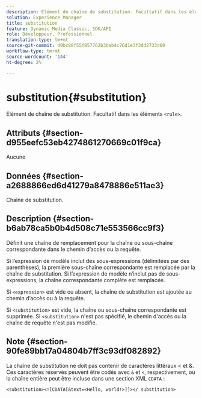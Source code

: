 ```yaml
---
description: Elément de chaîne de substitution. Facultatif dans les éléments <rule>.
solution: Experience Manager
title: substitution
feature: Dynamic Media Classic, SDK/API
role: Développeur, Professionnel
translation-type: tm+mt
source-git-commit: d0bc88f55f857762b3bab4c76d1e3f3dd2733d60
workflow-type: tm+mt
source-wordcount: '144'
ht-degree: 2%

---
```



# substitution{#substitution}

Elément de chaîne de substitution. Facultatif dans les éléments `<rule>`.

## Attributs {#section-d955eefc53eb4274861270669c01f9ca}

Aucune

## Données {#section-a2688866ed6d41279a8478886e511ae3}

Chaîne de substitution.

## Description {#section-b6ab78ca5b0b4d508c71e553566cc9f3}

Définit une chaîne de remplacement pour la chaîne ou sous-chaîne correspondante dans le chemin d’accès ou la requête.

Si l’expression de modèle inclut des sous-expressions (délimitées par des parenthèses), la première sous-chaîne correspondante est remplacée par la chaîne de substitution. Si l’expression de modèle n’inclut pas de sous-expressions, la chaîne correspondante complète est remplacée.

Si `<expression>` est vide ou absent, la chaîne de substitution est ajoutée au chemin d’accès ou à la requête.

Si `<substitution>` est vide, la chaîne ou sous-chaîne correspondante est supprimée. Si `<substitution>` n&#39;est pas spécifié, le chemin d&#39;accès ou la chaîne de requête n&#39;est pas modifié.

## Note {#section-90fe89bb17a04804b7ff3c93df082892}

La chaîne de substitution ne doit pas contenir de caractères littéraux &lt; et &amp;. Ces caractères réservés peuvent être codés avec `&` et `<`, respectivement, ou la chaîne entière peut être incluse dans une section XML `CDATA` :

`<substitution><![CDATA[&text=<Hello, world!>]]></ substitution>`
